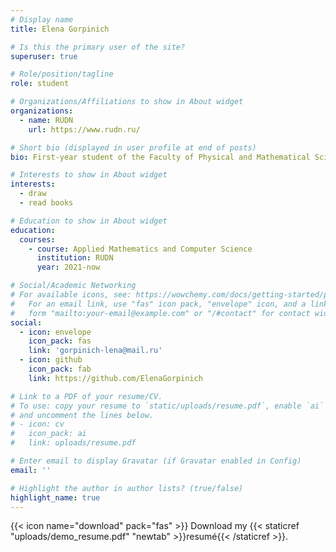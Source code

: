 ```yaml
---
# Display name
title: Elena Gorpinich

# Is this the primary user of the site?
superuser: true

# Role/position/tagline
role: student

# Organizations/Affiliations to show in About widget
organizations:
  - name: RUDN
    url: https://www.rudn.ru/

# Short bio (displayed in user profile at end of posts)
bio: First-year student of the Faculty of Physical and Mathematical Sciences. Born and spent most of her life in a small town in the Yamalo-Nenets Autonomous Okrug. She studied at the Multidisciplinary Lyceum on the recommendation of Economics and Mathematics, in the summer of 2021 she passed the Unified State Examination in mathematics, computer science and the Russian language with a total of 259 points, and these results helped her to enter the budget at RUDN University in the direction of Applied Mathematics and Informatics.

# Interests to show in About widget
interests:
  - draw
  - read books

# Education to show in About widget
education:
  courses:
    - course: Applied Mathematics and Computer Science
      institution: RUDN
      year: 2021-now

# Social/Academic Networking
# For available icons, see: https://wowchemy.com/docs/getting-started/page-builder/#icons
#   For an email link, use "fas" icon pack, "envelope" icon, and a link in the
#   form "mailto:your-email@example.com" or "/#contact" for contact widget.
social:
  - icon: envelope
    icon_pack: fas
    link: 'gorpinich-lena@mail.ru'
  - icon: github
    icon_pack: fab
    link: https://github.com/ElenaGorpinich

# Link to a PDF of your resume/CV.
# To use: copy your resume to `static/uploads/resume.pdf`, enable `ai` icons in `params.toml`,
# and uncomment the lines below.
# - icon: cv
#   icon_pack: ai
#   link: uploads/resume.pdf

# Enter email to display Gravatar (if Gravatar enabled in Config)
email: ''

# Highlight the author in author lists? (true/false)
highlight_name: true
---
```



{{< icon name="download" pack="fas" >}} Download my {{< staticref "uploads/demo_resume.pdf" "newtab" >}}resumé{{< /staticref >}}.
